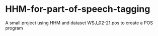 # HHM-for-part-of-speech-tagging
A small project using HHM and dataset WSJ_02-21.pos to create a POS program
